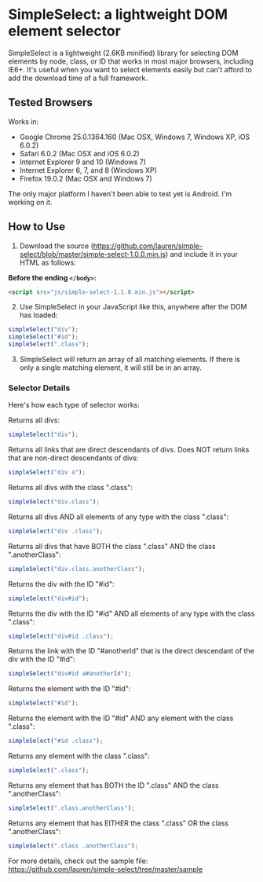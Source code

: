 SimpleSelect: a lightweight DOM element selector
=============

SimpleSelect is a lightweight (2.6KB minified) library for selecting DOM elements by node, class, or ID that works in most major browsers, including IE6+. It's useful when you want to select elements easily but can't afford to add the download time of a full framework.

## Tested Browsers

Works in:

* Google Chrome 25.0.1364.160 (Mac OSX, Windows 7, Windows XP, iOS 6.0.2)
* Safari 6.0.2 (Mac OSX and iOS 6.0.2)
* Internet Explorer 9 and 10 (Windows 7)
* Internet Explorer 6, 7, and 8 (Windows XP)
* Firefox 19.0.2 (Mac OSX and Windows 7)

The only major platform I haven't been able to test yet is Android. I'm working on it.

## How to Use

1) Download the source (https://github.com/lauren/simple-select/blob/master/simple-select-1.0.0.min.js) and include it in your HTML as follows:

**Before the ending `</body>`:**

```html
<script src="js/simple-select-1.1.0.min.js"></script>
```
		
2) Use SimpleSelect in your JavaScript like this, anywhere after the DOM has loaded: 

```javascript
simpleSelect("div");
simpleSelect("#id");
simpleSelect(".class");
```

3) SimpleSelect will return an array of all matching elements. If there is only a single matching element, it will still be in an array.

### Selector Details

Here's how each type of selector works:

Returns all divs:

```javascript
simpleSelect("div");
```

Returns all links that are direct descendants of divs. Does NOT return links that are non-direct descendants of divs:

```javascript
simpleSelect("div a");
```

Returns all divs with the class ".class":

```javascript
simpleSelect("div.class");
```

Returns all divs AND all elements of any type with the class ".class":

```javascript
simpleSelect("div .class");
```

Returns all divs that have BOTH the class ".class" AND the class ".anotherClass":

```javascript
simpleSelect("div.class.anotherClass");
```

Returns the div with the ID "#id":

```javascript
simpleSelect("div#id");
```

Returns the div with the ID "#id" AND all elements of any type with the class ".class":

```javascript
simpleSelect("div#id .class");
```

Returns the link with the ID "#anotherId" that is the direct descendant of the div with the ID "#id":

```javascript
simpleSelect("div#id a#anotherId");
```

Returns the element with the ID "#id":

```javascript
simpleSelect("#id");
```

Returns the element with the ID "#id" AND any element with the class ".class":

```javascript
simpleSelect("#id .class");
```

Returns any element with the class ".class":

```javascript
simpleSelect(".class");
```

Returns any element that has BOTH the ID ".class" AND the class ".anotherClass":

```javascript
simpleSelect(".class.anotherClass");
```

Returns any element that has EITHER the class ".class" OR the class ".anotherClass":

```javascript
simpleSelect(".class .anotherClass");
```

For more details, check out the sample file: https://github.com/lauren/simple-select/tree/master/sample